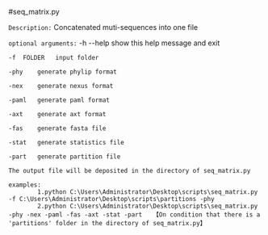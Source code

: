 #seq_matrix.py

`Description:` Concatenated muti-sequences into one file

`optional arguments:`
    -h	--help  show this help message and exit
	
	-f	FOLDER   input folder
	
	-phy	generate phylip format
	
	-nex	generate nexus format
	
	-paml	generate paml format
	
	-axt	generate axt format
	
	-fas	generate fasta file
	
	-stat	generate statistics file
	
	-part	generate partition file

    The output file will be deposited in the directory of seq_matrix.py

    examples:
            1.python C:\Users\Administrator\Desktop\scripts\seq_matrix.py -f C:\Users\Administrator\Desktop\scripts\partitions -phy
            2.python C:\Users\Administrator\Desktop\scripts\seq_matrix.py -phy -nex -paml -fas -axt -stat -part   【On condition that there is a 'partitions' folder in the directory of seq_matrix.py】
